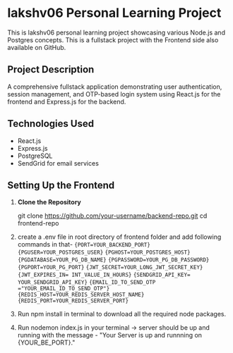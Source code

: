 # lakshv06 Personal Learning Project

This is lakshv06 personal learning project showcasing various Node.js and Postgres concepts. This is a fullstack project with the Frontend side also available on GitHub.

## Project Description

A comprehensive fullstack application demonstrating user authentication, session management, and OTP-based login system using React.js for the frontend and Express.js for the backend.

## Technologies Used

- React.js
- Express.js
- PostgreSQL
- SendGrid for email services

## Setting Up the Frontend

1. **Clone the Repository**

   git clone https://github.com/your-username/backend-repo.git
   cd frontend-repo

2. create a .env file in root directory of frontend folder and add following commands in that-
    `{PORT=YOUR_BACKEND_PORT}`
    `{PGUSER=YOUR_POSTGRES_USER}`
    `{PGHOST=YOUR_POSTGRES_HOST}`
    `{PGDATABASE=YOUR_PG_DB_NAME}`
    `{PGPASSWORD=YOUR_PG_DB_PASSWORD}`
    `{PGPORT=YOUR_PG_PORT}`
    `{JWT_SECRET=YOUR_LONG_JWT_SECRET_KEY}`
    `{JWT_EXPIRES_IN= INT_VALUE_IN_HOURS}`
    `{SENDGRID_API_KEY= YOUR_SENDGRID_API_KEY}`
    `{EMAIL_ID_TO_SEND_OTP ="YOUR_EMAIL_ID_TO_SEND_OTP"}`
    `{REDIS_HOST=YOUR_REDIS_SERVER_HOST_NAME}`
    `{REDIS_PORT=YOUR_REDIS_SERVER_PORT}`

3. Run npm install in terminal to download all the required node packages.

4. Run nodemon index.js in your terminal -> server should be up and running with the message - "Your Server is up and runnning on {YOUR_BE_PORT}."
